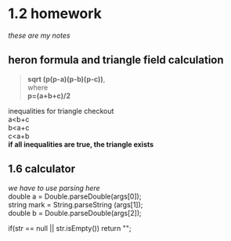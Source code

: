 # 1.2 homework
*these are my notes*
## heron formula and triangle field calculation
> **sqrt (p(p-a)(p-b)(p-c))**,  
where  
> **p=(a+b+c)/2**  

inequalities for triangle checkout  
a<b+c  
b<a+c  
c<a+b  
**if all inequalities are true, the triangle exists**

## 1.6 calculator
*we have to use parsing here*  
double a = Double.parseDouble(args[0]);  
string mark = String.parseString (args[1]);  
double b = Double.parseDouble(args[2]);
  
   if(str == null || str.isEmpty()) return "";
